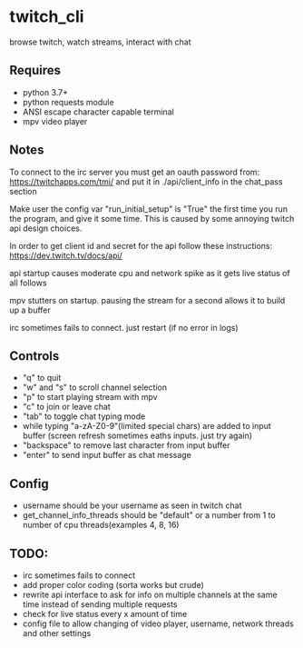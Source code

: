 # twitch_cli
browse twitch, watch streams, interact with chat

## Requires
  - python 3.7+
  - python requests module
  - ANSI escape character capable terminal
  - mpv video player
  
## Notes
  To connect to the irc server you must get an oauth password from: https://twitchapps.com/tmi/
  and put it in ./api/client_info in the chat_pass section
  
  Make user the config var "run_initial_setup" is "True" the first time you run the program, and give it some time. This is caused by some annoying twitch api design choices.
  
  In order to get client id and secret for the api follow these instructions: https://dev.twitch.tv/docs/api/
  
  api startup causes moderate cpu and network spike as it gets live status of all follows
  
  mpv stutters on startup. pausing the stream for a second allows it to build up a buffer
  
  irc sometimes fails to connect. just restart (if no error in logs)


## Controls
  - "q" to quit
  - "w" and "s" to scroll channel selection
  - "p" to start playing stream with mpv
  - "c" to join or leave chat
  - "tab" to toggle chat typing mode
  - while typing "a-zA-Z0-9"(limited special chars) are added to input buffer (screen refresh sometimes eaths inputs. just try again)
  - "backspace" to remove last character from input buffer
  - "enter" to send input buffer as chat message

## Config
  - username should be your username as seen in twitch chat
  - get_channel_info_threads should be "default" or a number from 1 to number of cpu threads(examples 4, 8, 16)
 
## TODO:
  - irc sometimes fails to connect
  - add proper color coding (sorta works but crude)
  - rewrite api interface to ask for info on multiple channels at the same time instead of sending multiple requests
  - check for live status every x amount of time
  - config file to allow changing of video player, username, network threads and other settings
